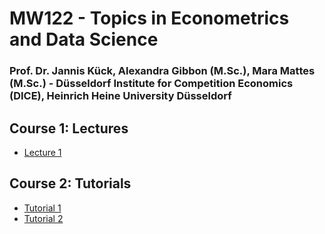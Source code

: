 # MW122 - Topics in Econometrics and Data Science   
### Prof. Dr. Jannis Kück, Alexandra Gibbon (M.Sc.), Mara Mattes (M.Sc.) - Düsseldorf Institute for Competition Economics (DICE), Heinrich Heine University Düsseldorf

## Course 1: Lectures
- [Lecture 1](./lecture/lecture_1.html)

## Course 2: Tutorials

- [Tutorial 1](./tutorial/tutorial_1.html)
- [Tutorial 2](./tutorial/tutorial_2.html)

